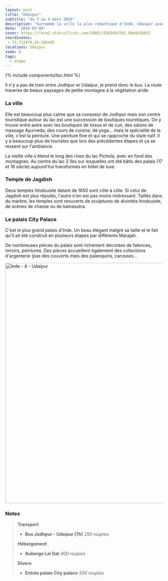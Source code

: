 ```yaml
---
layout: post
title: "Udaipur"
subtitle: "du 3 au 4 mars 2016"
description: "Surnommé la ville la plus romantique d'Inde, Udaipur avec son lac et ses palais a de quoi séduire"
date: '2016-03-04'
cover: https://farm2.staticflickr.com/1689/25502601565_89e033bb37
coordinates:
 - 73.712479,24.585445
locations: Udaipur
zoom: 6
tags:
  - etape
---
```


{% include components/toc.html %}

Il n'y a pas de train entre Jodhpur er Udaipur, je prend donc le bus. La route traverse de beaux paysages de petite montagne à la végétation aride.

### La ville

Elle est beaucoup plus calme que sa consoeur de Jodhpur mais son centre touristique autour du lac est une succession de boutiques tourstiques. On y trouve entre autre avec les boutiques de tissus et de cuir, des salons de massage Ayurveda, des cours de cuisine, de yoga... mais le spécialité de la ville, c'est la peinture. Une peinture fine et qui se rapproche du style naïf. Il y a beaucoup plus de touristes que lors des précédentes étapes et ça se ressent sur l'ambiance.

La vieille ville s'étend le long des rives du lac Pichola, avec en fond des montagnes. Au centre du lac 2 îles sur lesquelles ont été bâtis des palais (17 et 18 siècle) aujourd'hui transformés en hôtel de luxe.

### Temple de Jagdish 

Deux temples hindouiste datant de 1650 sont côte à côte. Si celui de Jagdish est plus réputés, l'autre n'en est pas moins intéressant. Taillés dans du marbre, les temples sont reouverts de sculptures de divinités hindouiste, de scènes de chasse ou de kamasutra.

### Le palais City Palace

C'est le plus grand palais d'Inde. Un beau élégant malgré sa taille et le fait qu'il ait été construit en plusieurs étapes par différents Marajah.

De nombreuses pièces du palais sont richement décorées de faïences, miroirs, peintures. Des pièces accueillent également des collections d'argenterie  (pas des couverts mais des palenquins, carosses...

<a data-flickr-embed="true"  href="https://www.flickr.com/photos/planitude/albums/72157664746690869" title="Inde - 4 - Udaipur"><img src="https://farm2.staticflickr.com/1689/25502601565_89e033bb37_b.jpg" width="1024" height="768" alt="Inde - 4 - Udaipur"></a><script async src="//embedr.flickr.com/assets/client-code.js" charset="utf-8"></script>

### Notes

>**Transport**
>
>- **Bus Jodhpur - Udaipur (7h)** *250 roupies*
>
>**Hébergement**
>
>- **Auberge Lal Gat** *400 roupies*
>
>**Divers**
>
>- **Entrée palais City palace** *500 roupies*
